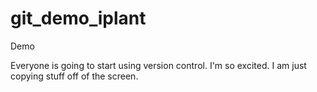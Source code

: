 # git_demo_iplant
Demo

Everyone is going to start using version control.
I'm so  excited.
I am just copying stuff off of the screen.
